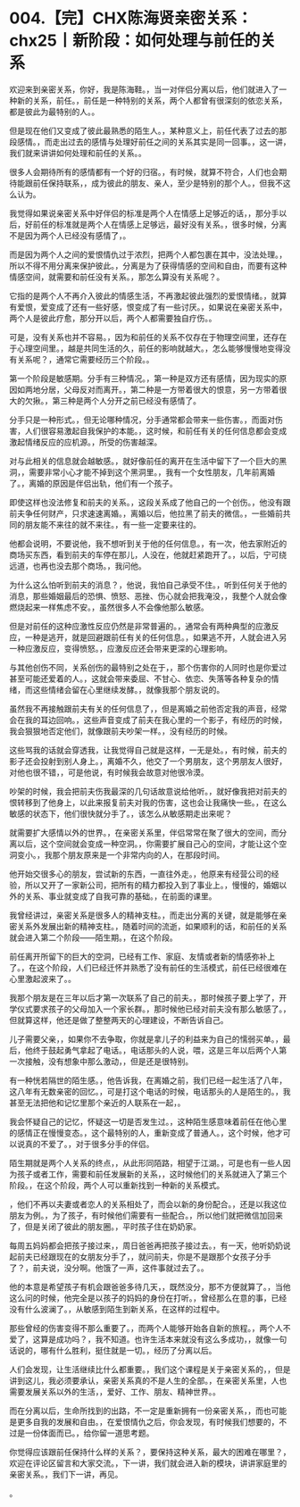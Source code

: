 # 004.【完】CHX陈海贤亲密关系：chx25丨新阶段：如何处理与前任的关系

欢迎来到亲密关系，你好，我是陈海鞋。，当一对伴侣分离以后，他们就进入了一种新的关系，前任。，前任是一种特别的关系，两个人都曾有很深刻的依恋关系，都是彼此为最特别的人。。

但是现在他们又变成了彼此最熟悉的陌生人。，某种意义上，前任代表了过去的那段感情。，而走出过去的感情与处理好前任之间的关系其实是同一回事。，这一讲，我们就来讲讲如何处理和前任的关系。。

很多人会期待所有的感情都有一个好的归宿。，有时候，就算不符合，人们也会期待能跟前任保持联系，，成为彼此的朋友、亲人，至少是特别的那个人。，但我不这么认为。

我觉得如果说亲密关系中好伴侣的标准是两个人在情感上足够近的话，，那分手以后，好前任的标准就是两个人在情感上足够远，最好没有关系。，很多时候，分离不是因为两个人已经没有感情了，。

而是因为两个人之间的爱恨情仇过于浓烈，把两个人都包裹在其中，没法处理。，所以不得不用分离来保护彼此。，分离是为了获得情感的空间和自由，而要有这种情感空间，就需要和前任没有关系。，那怎么算没有关系呢？。

它指的是两个人不再介入彼此的情感生活，不再激起彼此强烈的爱恨情绪。，就算有爱恨，爱变成了还有一些好感，恨变成了有一些讨厌。，如果说在亲密关系中，两个人是彼此疗愈，那分开以后，两个人都需要独自疗伤。。

可是，没有关系也并不容易。，因为和前任的关系不仅存在于物理空间里，还存在于心理空间里。，越是共同生活的久，前任的影响就越大。，怎么能够慢慢地变得没有关系呢？，通常它需要经历三个阶段。。

第一个阶段是敏感期。分手有三种情况。，第一种是双方还有感情，因为现实的原因如两地分居，父母反对而离开。，第二种是一方带着很大的恨意，另一方带着很大的欠揪。，第三种是两个人分开之前已经没有感情了。

分手只是一种形式。，但无论哪种情况，分手通常都会带来一些伤害。，而面对伤害，人们很容易激起自我保护的本能。，这时候，和前任有关的任何信息都会变成激起情绪反应的应机源。，所受的伤害越深。

对与此相关的信息就会越敏感。，就好像前任的离开在生活中留下了一个巨大的黑洞，，需要非常小心才能不掉到这个黑洞里。，我有一个女性朋友，几年前离婚了。，离婚的原因是伴侣出轨，他们有一个孩子。

即使这样也没法修复和前夫的关系。，这段关系成了他自己的一个创伤。，他没有跟前夫争任何财产，只求速速离婚。，离婚以后，他拉黑了前夫的微信。，一些婚前共同的朋友能不来往的就不来往。，有一些一定要来往的。

他都会说明，不要说他，我不想听到关于他的任何信息。，有一次，他去家附近的商场买东西，看到前夫的车停在那儿，人没在，他就赶紧跑开了。，以后，宁可绕远道，也再也没去那个商场。，我问他。

为什么这么怕听到前夫的消息？，他说，我怕自己承受不住。，听到任何关于他的消息，那些婚姻最后的恐惧、愤怒、恶挫、伤心就会把我淹没，，我整个人就会像燃烧起来一样焦虑不安。，虽然很多人不会像他那么敏感。

但是对前任的这种应激性反应仍然是非常普遍的。，通常会有两种典型的应激反应，一种是逃开，就是回避跟前任有关的任何信息。，如果逃不开，人就会进入另一种应激反应，变得愤怒。，应激反应还会带来更深的心理影响。

与其他创伤不同，关系创伤的最特别之处在于，，那个伤害你的人同时也是你爱过甚至可能还爱着的人。，这就会带来委屈、不甘心、依恋、失落等各种复杂的情绪，而这些情绪会留在心里继续发酵。，就像我那个朋友说的。

虽然我不再接触跟前夫有关的任何信息了，，但是离婚之前他否定我的声音，经常会在我的耳边回响。，这些声音变成了前夫在我心里的一个影子，有经历的时候，我会狠狠地否定他们，就像跟前夫吵架一样。，没有经历的时候。

这些骂我的话就会穿透我，让我觉得自己就是这样，一无是处。，有时候，前夫的影子还会投射到别人身上。，离婚不久，他交了一个男朋友，这个男朋友人很好，对他也很不错，，可是他说，有时候我会故意对他很冷漠。

吵架的时候，我会把前夫伤我最深的几句话故意说给他听。，就好像我把对前夫的恨转移到了他身上，以此来报复前夫对我的伤害，这也会让我痛快一些。，在这么敏感的状态下，他们很快就分手了。，该怎么从敏感期走出来呢？

就需要扩大感情以外的世界。，在亲密关系里，伴侣常常在聚了很大的空间，而分离以后，这个空间就会变成一种空洞。，你需要扩展自己心的空间，才能让这个空洞变小。，我那个朋友原来是一个非常内向的人，在那段时间。

他开始交很多心的朋友，尝试新的东西，一直往外走。，他原来有经营公司的经验，所以又开了一家新公司，把所有的精力都投入到了事业上。，慢慢的，婚姻以外的关系、事业就变成了自我可靠的基础。，在前面的课里。

我曾经讲过，亲密关系是很多人的精神支柱。，而走出分离的关键，就是能够在亲密关系外发展出新的精神支柱。，随着时间的流逝，如果顺利的话，和前任的关系就会进入第二个阶段——陌生期。，在这个阶段。

前任离开所留下的巨大的空洞，已经有工作、家庭、友情或者新的情感弥补上了。，在这个阶段，人们已经迁怀并熟悉了没有前任的生活模式，前任已经很难在心里激起波来了。。

我那个朋友是在三年以后才第一次联系了自己的前夫。，那时候孩子要上学了，开学仪式要求孩子的父母加入一个家长群。，那时候他已经对前夫没有那么敏感了。，但就算这样，他还是做了整整两天的心理建设，不断告诉自己。

儿子需要父亲，，如果你不去争取，你就是拿儿子的利益来为自己的懦弱买单。，最后，他终于鼓起勇气拿起了电话。，电话那头的人说，喂，这是三年以后两个人第一次接触，没有想象中那么激动，，但是还是很特别。

有一种恍若隔世的陌生感。，他告诉我，在离婚之前，我们已经一起生活了八年，这八年有无数亲密的回忆。，可是打这个电话的时候，电话那头的人是陌生的。，我甚至无法把他和记忆里那个亲近的人联系在一起，。

我会怀疑自己的记忆，怀疑这一切是否发生过。，这种陌生感意味着前任在他心里的感情正在慢慢变态。，这个最特别的人，重新变成了普通人。，这个时候，他才可以说真的不爱了。，对于很多分手的伴侣。

陌生期就是两个人关系的终点，，从此形同陌路，相望于江湖。，可是也有一些人因为孩子或者工作，需要和前任发展新的关系，，这时候他们的关系就进入了第三个阶段。，在这个阶段，两个人可以重新找到一种新的关系模式。

，他们不再以夫妻或者恋人的关系相处了，而会以新的身份配合。，还是以我这位朋友为例。，为了孩子，有时候他们需要有一些配合。，所以他们就把微信加回来了，但是关闭了彼此的朋友圈。，平时孩子住在奶奶家。

每周五妈妈都会把孩子接过来，，周日爸爸再把孩子接过去。，有一天，他听奶奶说起前夫已经跟现在的女朋友分手了，，就问前夫，你是不是跟那个女孩子分手了？，前夫说，没分啊。他饿了一声，这件事就过去了。。

他的本意是希望孩子有机会跟爸爸多待几天，，既然没分，那不方便就算了。，当他这么问的时候，他完全是以孩子的妈妈的身份在打听。，曾经那么在意的事，已经没有什么波澜了。，从敏感到陌生到新关系，在这样的过程中。

那些曾经的伤害变得不那么重要了。，而两个人能够开始各自新的旅程。，两个人不爱了，这算是成功吗？，我不知道。也许生活本来就没有这么多成功，，就像一句话说的，哪有什么胜利，挺住就是一切。，经历了分离以后。

人们会发现，让生活继续比什么都重要。，我们这个课程是关于亲密关系的，，但是讲到这儿，我必须要承认，亲密关系真的不是人生的全部。，在亲密关系里，人也需要发展关系以外的生活，，爱好、工作、朋友、精神世界。。

而在分离以后，生命所找到的出路，不一定是重新拥有一份亲密关系，，而也可能是更多自我的发展和自由。，在爱恨情仇之后，你会发现，有时候我们想要的，不过是一份体面而已。，给你留一道思考题。

你觉得应该跟前任保持什么样的关系？，要保持这种关系，最大的困难在哪里？，欢迎在评论区留言和大家交流。，下一讲，我们就会进入新的模块，讲讲家庭里的亲密关系。，我们下一讲，再见。

。
